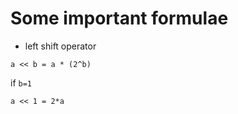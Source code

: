 # Some important formulae

- left shift operator
```
a << b = a * (2^b) 
```

if `b=1`
```
a << 1 = 2*a
```
